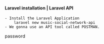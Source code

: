 #### Laravel installation | Laravel API
    - Install the Laravel Application
        laravel new music-social-network-api    
    - We gonna use an API tool called POSTMAN.

password

